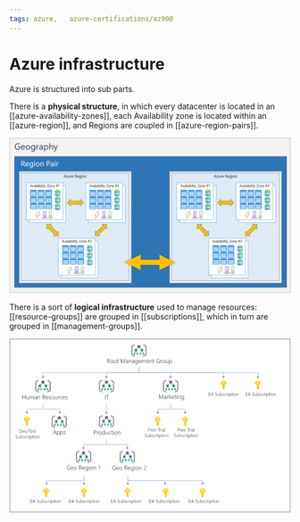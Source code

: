 ```yaml
---
tags: azure,   azure-certifications/az900
---
```

# Azure infrastructure

Azure is structured into sub parts.

There is a **physical structure**, in which every datacenter is located in an [[azure-availability-zones]], each Availability zone is located within an [[azure-region]], and Regions are coupled in [[azure-region-pairs]].

![Physical Infrastructure](physical-infrastructure.png)

There is a sort of **logical infrastructure** used to manage resources: [[resource-groups]] are grouped in [[subscriptions]], which in turn are grouped in [[management-groups]].

![Logical Infrastructure](logical-infrastructure.png)

